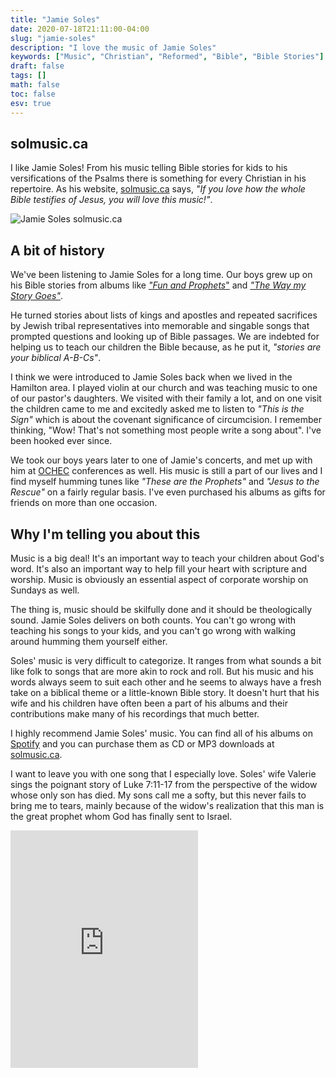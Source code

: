 ```yaml
---
title: "Jamie Soles"
date: 2020-07-18T21:11:00-04:00
slug: "jamie-soles"
description: "I love the music of Jamie Soles"
keywords: ["Music", "Christian", "Reformed", "Bible", "Bible Stories"]
draft: false
tags: []
math: false
toc: false
esv: true
---
```


## solmusic.ca
I like Jamie Soles! From his music telling Bible stories for kids to his versifications of the Psalms there is something for every Christian in his repertoire. As his website, [solmusic.ca](https://solmusic.ca) says, *"If you love how the whole Bible testifies of Jesus, you will love this music!"*.

![Jamie Soles](https://www.solmusic.ca/wp-content/themes/solmusic2014/images/JSguitar01.jpg)
solmusic.ca

## A bit of history

We've been listening to Jamie Soles for a long time. Our boys grew up on his Bible stories from albums like [*"Fun and Prophets*"](https://solmusic.ca/music/funandprophets/ "Fun and Prophets") and [*"The Way my Story Goes"*](https://solmusic.ca/music/story/ "The Way my Story Goes").

He turned stories about lists of kings and apostles and repeated sacrifices by Jewish tribal representatives into memorable and singable songs that prompted questions and looking up of Bible passages. We are indebted for helping us to teach our children the Bible because, as he put it, *"stories are your biblical A-B-Cs"*.

I think we were introduced to Jamie Soles back when we lived in the Hamilton area. I played violin at our church and was teaching music to one of our pastor's daughters. We visited with their family a lot, and on one visit the children came to me and excitedly asked me to listen to *"This is the Sign"* which is about the covenant significance of circumcision. I remember thinking, "Wow! That's not something most people write a song about". I've been hooked ever since.

We took our boys years later to one of Jamie's concerts, and met up with him at [OCHEC](https://www.ochec.org) conferences as well. His music is still a part of our lives and I find myself humming tunes like *"These are the Prophets"* and *"Jesus to the Rescue"* on a fairly regular basis. I've even purchased his albums as gifts for friends on more than one occasion.

## Why I'm telling you about this

Music is a big deal! It's an important way to teach your children about God's word. It's also an important way to help fill your heart with scripture and worship. Music is obviously an essential aspect of corporate worship on Sundays as well.

The thing is, music should be skilfully done and it should be theologically sound. Jamie Soles delivers on both counts. You can't go wrong with teaching his songs to your kids, and you can't go wrong with walking around humming them yourself either.

Soles' music is very difficult to categorize. It ranges from what sounds a bit like folk to songs that are more akin to rock and roll. But his music and his words always seem to suit each other and he seems to always have a fresh take on a biblical theme or a little-known Bible story. It doesn't hurt that his wife and his children have often been a part of his albums and their contributions make many of his recordings that much better.

I highly recommend Jamie Soles' music. You can find all of his albums on [Spotify](https://open.spotify.com/artist/3I7IkK6CPGWkxCw6TUhI7M?si=oUVJd9DvRVSmVz3-I-d5oQ) and you can purchase them as CD or MP3 downloads at [solmusic.ca](https://solmusic.ca).

I want to leave you with one song that I especially love. Soles' wife Valerie sings the poignant story of Luke 7:11-17 from the perspective of the widow whose only son has died. My sons call me a softy, but this never fails to bring me to tears, mainly because of the widow's realization that this man is the great prophet whom God has finally sent to Israel.

<iframe src="https://open.spotify.com/embed/track/3oNeCwOcMlW6DeOhEJqVhN" width="300" height="380" frameborder="0" allowtransparency="true" allow="encrypted-media"></iframe>
